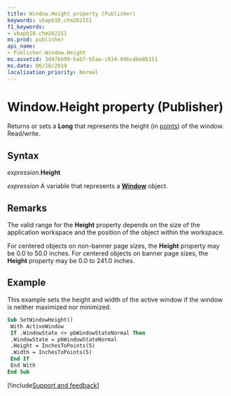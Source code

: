 ```yaml
---
title: Window.Height property (Publisher)
keywords: vbapb10.chm262151
f1_keywords:
- vbapb10.chm262151
ms.prod: publisher
api_name:
- Publisher.Window.Height
ms.assetid: 3d47bb99-bab7-b5aa-c834-04bcd6e8b151
ms.date: 06/18/2019
localization_priority: Normal
---
```



# Window.Height property (Publisher)

Returns or sets a **Long** that represents the height (in [points](../language/glossary/vbe-glossary.md#point)) of the window. Read/write.


## Syntax

_expression_.**Height**

_expression_ A variable that represents a **[Window](Publisher.Window.md)** object.


## Remarks

The valid range for the **Height** property depends on the size of the application workspace and the position of the object within the workspace. 

For centered objects on non-banner page sizes, the **Height** property may be 0.0 to 50.0 inches. For centered objects on banner page sizes, the **Height** property may be 0.0 to 241.0 inches.


## Example

This example sets the height and width of the active window if the window is neither maximized nor minimized.

```vb
Sub SetWindowHeight() 
 With ActiveWindow 
 If .WindowState <> pbWindowStateNormal Then 
 .WindowState = pbWindowStateNormal 
 .Height = InchesToPoints(5) 
 .Width = InchesToPoints(5) 
 End If 
 End With 
End Sub
```

[!include[Support and feedback](~/includes/feedback-boilerplate.md)]